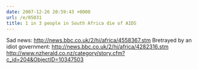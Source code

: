 ```yaml
---
date: 2007-12-26 20:59:43 +0000
url: /e/05031
title: 1 in 3 people in South Africa die of AIDS
---
```


Sad news:
http://news.bbc.co.uk/2/hi/africa/4558367.stm
Bretrayed by an idiot government:
http://news.bbc.co.uk/2/hi/africa/4282316.stm
http://www.nzherald.co.nz/category/story.cfm?c_id=204&ObjectID=10347503
